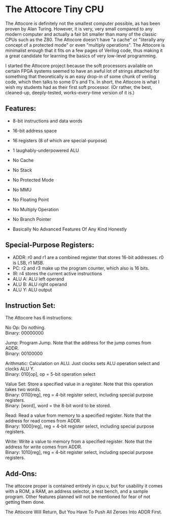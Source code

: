 # The Attocore Tiny CPU

The Attocore is definitely not the smallest computer possible, as has been proven by Alan Turing.  However, it is very, very small compared to any modern computer and actually a fair bit smaller than many of the classic CPUs such as the Z80.  The Attocore doesn't have "a cache" or "literally any concept of a protected mode" or even "multiply operations".  The Attocore is minimalist enough that it fits on a few pages of Verilog code, thus making it a great candidate for learning the basics of very low-level programming.

I started the Attocore project because the soft processors available on certain FPGA systems seemed to have an awful lot of strings attached for something that theoretically is an easy drop-in of some chunk of verilog code, which then talks to some 0's and 1's.  In short, the Attocore is what I wish my students had as their first soft processor.  (Or rather, the best, cleaned-up, deeply-tested, works-every-time version of it is.)


## Features:

- 8-bit instructions and data words
- 16-bit address space
- 16 registers (8 of which are special-purpose)
- 1 laughably-underpowered ALU


- No Cache
- No Stack
- No Protected Mode
- No MMU
- No Floating Point
- No Multiply Operation
- No Branch Pointer
- Basically No Advanced Features Of Any Kind Honestly


## Special-Purpose Registers:
- ADDR: r0 and r1 are a combined register that stores 16-bit addresses. r0 is LSB, r1 MSB.
- PC: r2 and r3 make up the program counter, which also is 16 bits.
- IR: r4 stores the current active instructions
- ALU A: ALU left operand
- ALU B: ALU right operand
- ALU Y: ALU output


## Instruction Set:

The Attocore has 6 instructions:

No Op: Do nothing.  
Binary: 00000000

Jump: Program Jump.  Note that the address for the jump comes from ADDR.  
Binary: 00100000

Arithmatic: Calculation on ALU.  Just clocks sets ALU operation select and clocks ALU Y.  
Binary: 010[op], op = 5-bit operation select

Value Set: Store a specified value in a register.  Note that this operation takes two words.  
Binary: 0110[reg], reg = 4-bit register select, including special purpose registers.  
Binary: [word], word = the 8-bit word to be stored.

Read: Read a value from memory to a specified register.  Note that the address for read comes from ADDR.  
Binary: 1000[reg], reg = 4-bit register select, including special purpose registers.

Write: Write a value to memory from a specified register.  Note that the address for write comes from ADDR.  
Binary: 1010[reg], reg = 4-bit register select, including special purpose registers.



## Add-Ons:

The attocore proper is contained entirely in cpu.v, but for usability it comes with a ROM, a RAM, an address selector, a test bench, and a sample program.  Other features planned will not be mentioned for fear of not getting them done.

The Attocore Will Return, But You Have To Push All Zeroes Into ADDR First.
